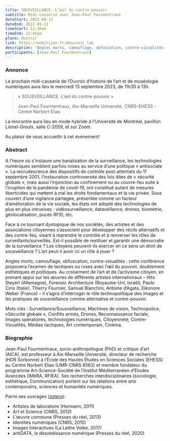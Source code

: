```yaml
---
title: SOUSVEILLANCE. L’œil du contre-pouvoir
subtitle: Midi-causerie avec Jean-Paul Fourmentraux
dateStart: 2023-09-13 
dateEnd: 2022-09-13 
timeStart: 11:30am
timeEnd: 12:45pm
place: Ouvroir
link: https://mobilizon.fr/@ouvroir_lab
description: "Angles morts, camouflage, obfuscation, contre-visualités : cette conférence proposera l’examen de tactiques ou ruses avec l’œil du pouvoir, doublement esthétiques et politiques."
participants: [Jean-Paul Fourmentraux]
---
```


### Annonce

Le prochain midi-causerie de l’Ouvroir d’histoire de l’art et de muséologie numériques aura lieu le mercredi 13 septembre 2023, de 11h30 à 13h. <!-- horaire à valider-->

> « SOUSVEILLANCE. L’œil du contre-pouvoir »
>
> Jean-Paul Fourmentraux, Aix-Marseille Université, CNRS-EHESS - Centre Norbert Elias

La rencontre aura lieu en mode hybride à l’Université de Montréal, pavillon Lionel-Groulx, salle C-2059, et sur Zoom.

Au plaisir de vous accueillir à cet événement!

### Abstract

A l’heure où s’instaure une banalisation de la surveillance, les technologies numériques semblent parfois mises au service d’une politique « antisociale ». La recrudescence des dispositifs de contrôle post-attentats du 11 septembre 2001, l’instauration controversée des lois dites de « sécurité globale », mais aussi l’injonction au confinement ou au couvre-feu suite à l’irruption de la pandémie de covid-19, ont constitué autant de mesures liberticides qui mettent à mal les droits fondamentaux et la vie privée. Sous couvert d’une vigilance partagée, présentée comme un facteur d’amélioration de la vie sociale, les états ont adopté des technologies de plus en plus intrusives : vidéosurveillance, dataveillance, drones, biométrie, géolocalisation, puces RFID, etc. 

Face à ce tournant dystopique de nos sociétés, des artistes et des associations citoyennes s’associent pour développer des récits alternatifs et des contre-feu, visant à reprendre le contrôle et à renverser les rôles de surveillants/surveillés. Est-il possible de restituer et garantir une démocratie de la surveillance ? Les citoyens peuvent-ils exercer en ce sens un droit de sousveillance ? L’art peut-il avoir ici un rôle à jouer ?

Angles morts, camouflage, obfuscation, contre-visualités : cette conférence proposera l’examen de tactiques ou ruses avec l’œil du pouvoir, doublement esthétiques et politiques. Au croisement de l’art et de l’activisme citoyen, en prenant appui sur les œuvres de différents artistes internationaux – Hito Steyerl (Allemagne), Forensic Architecture (Royaume-Uni, Israël), Paolo Cirio (Italie), Thierry Fournier, Samuel Bianchini, Antoine d’Agata, Eléonore Weber (France) – il s’agira d’interroger le rôle technopolitique des images et les pratiques de sousveillance comme alternative et contre-pouvoir.

Mots clés : Surveillance/Sousveillance, Machines de vision, Technopolice, «Sécurité globale », Conflits armés, Drones, Reconnaissance faciale, Images opératoires, technologies numériques, Citoyenneté, Contre-Visualités, Médias tactiques, Art contemporain, Cinéma. 

### Biographie

Jean-Paul Fourmentraux, socio-anthropologue (PhD) et critique d’art (AICA), est professeur à Aix-Marseille Université, directeur de recherche (HDR Sorbonne) à l’École des Hautes Études en Sciences Sociales (EHESS) au Centre Norbert Elias (UMR-CNRS 8562) et membre fondateur du programme Art-Science-Société de l’Institut Méditerranéen d’Etudes Avancées (IMéRA, RFIEA). Ses recherches interdisciplinaires (sociologie, esthétique, Communication) portent sur les relations entre arts contemporains, sciences et humanités numériques.

Parmi ses ouvrages ([zotero](https://www.zotero.org/groups/5040183/ouvroir-lectures/collections/SNGVQZIQ)): 

- Artistes de laboratoire (Hermann, 2011)
- Art et Science (CNRS, 2012)
- L’œuvre commune (Presses du réel, 2013)
- Identités numériques (CNRS, 2015)
- Images Interactives (La Lettre Volée, 2017)
- antiDATA, la désobéissance numérique (Presses du réel, 2020)
